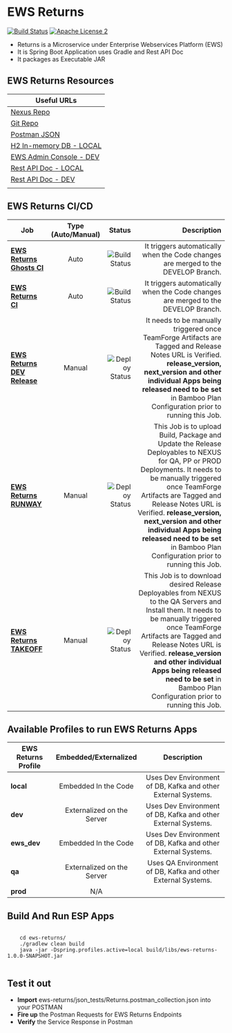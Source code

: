 EWS Returns
===================================

[![Build Status](http://es-compile01.dal.securustech.net/plugins/servlet/wittified/build-status/EP-EWCD)](http://es-compile01.dal.securustech.net/plugins/servlet/wittified/build-status/EP-EWCD)
[![Apache License 2](https://img.shields.io/badge/license-ASF2-blue.svg)](https://www.apache.org/licenses/LICENSE-2.0.txt)


- Returns is a Microservice under Enterprise Webservices Platform (EWS)
- It is Spring Boot Application uses Gradle and Rest API Doc
- It packages as Executable JAR


## EWS Returns Resources


| **Useful URLs**	|
| ------------- |
| [Nexus Repo](http://es-nexus01.dal.securustech.net/content/repositories/releases/net/securustech/ews/ews-returns/ "Official Nexus Artifactory for EWS Returns")      	|
| [Git Repo](http://es-bitbucket01.dal.securustech.net/projects/MID/repos/ews-returns/browse "Official Git Repo for EWS Returns")      	|
| [Postman JSON](http://es-bitbucket01.dal.securustech.net/projects/MID/repos/ews-returns/browse/json_tests "Postman JSON for EWS Returns")      	|
| [H2 In-memory DB - LOCAL](http://localhost:20036/ "H2 In-Memory DB Web Console for Local Testing")      	|
| [EWS Admin Console - DEV](http://ld-midsrvcs01.lab.securustech.net:8761/#/ "EWS Admin Console - DEV Environment")      	|
| [Rest API Doc - LOCAL](http://localhost:20026/ews/returns/info/index.html "EWS Returns Rest API Doc - Local Environment")      	|
| [Rest API Doc - DEV](http://ld-midsrvcs01.lab.securustech.net:8761/returns/info/index.html "EWS Returns Rest API Doc - DEV Environment")      	|
     	|


## EWS Returns CI/CD


| Job        | Type (Auto/Manual)	| Status  |Description  |
| ------------- |:-------------:| -----:|-----:|
| [**EWS Returns Ghosts CI**](http://es-compile01.dal.securustech.net/browse/EP-EWCD "EWS Returns CI Job")      | Auto | ![Build Status](http://es-compile01.dal.securustech.net/plugins/servlet/wittified/build-status/EP-EWCD)	| It triggers automatically when the Code changes are merged to the DEVELOP Branch.	|
| [**EWS Returns CI**](http://es-compile01.dal.securustech.net/browse/EP-EWCD "EWS Returns CI Job")      | Auto | ![Build Status](http://es-compile01.dal.securustech.net/plugins/servlet/wittified/build-status/EP-EWCD)	| It triggers automatically when the Code changes are merged to the DEVELOP Branch.	|
| [**EWS Returns DEV Release**](http://es-compile01.dal.securustech.net/browse/EP-EWSDR "EWS Returns Deploy to DEV")      | Manual | ![Deploy Status](http://es-compile01.dal.securustech.net/plugins/servlet/wittified/build-status/EP-EWSDR)	| It needs to be manually triggered once TeamForge Artifacts are Tagged and Release Notes URL is Verified. **release_version, next_version and other individual Apps being released need to be set** in Bamboo Plan Configuration prior to running this Job. |
| [**EWS Returns RUNWAY**](http://es-compile01.dal.securustech.net/browse/EP-EWLR "EWS Returns Deploy to NEXUS Job")      | Manual | ![Deploy Status](http://es-compile01.dal.securustech.net/plugins/servlet/wittified/build-status/EP-EWLR)	| This Job is to upload Build, Package and Update the Release Deployables to NEXUS for QA, PP or PROD Deployments. It needs to be manually triggered once TeamForge Artifacts are Tagged and Release Notes URL is Verified. **release_version, next_version and other individual Apps being released need to be set** in Bamboo Plan Configuration prior to running this Job. |
| [**EWS Returns TAKEOFF**](http://es-compile01.dal.securustech.net/browse/EP-EW "EWS Returns Install to QA Environment")      | Manual | ![Deploy Status](http://es-compile01.dal.securustech.net/plugins/servlet/wittified/build-status/EP-EW)	| This Job is to download desired Release Deployables from NEXUS to the QA Servers and Install them. It needs to be manually triggered once TeamForge Artifacts are Tagged and Release Notes URL is Verified. **release_version and other individual Apps being released need to be set** in Bamboo Plan Configuration prior to running this Job. |

## Available Profiles to run EWS Returns Apps


| EWS Returns Profile        | Embedded/Externalized           | Description           |
| ------------- |:-------------:|:-------------:|
| **local**      | Embedded In the Code    | Uses Dev Environment of DB, Kafka and other External Systems. |
| **dev**      | Externalized on the Server    | Uses Dev Environment of DB, Kafka and other External Systems. |
| **ews_dev**      | Embedded In the Code    | Uses Dev Environment of DB, Kafka and other External Systems. |
| **qa**      | Externalized on the Server    | Uses QA Environment of DB, Kafka and other External Systems. |
| **prod**      | N/A |


## Build And Run ESP Apps

```shell

	cd ews-returns/
	./gradlew clean build
	java -jar -Dspring.profiles.active=local build/libs/ews-returns-1.0.0-SNAPSHOT.jar


``` 


## Test it out 

* **Import** ews-returns/json_tests/Returns.postman_collection.json into your POSTMAN
* **Fire up** the Postman Requests for EWS Returns Endpoints 
* **Verify** the Service Response in Postman



